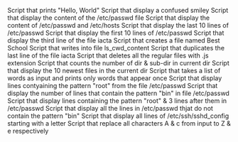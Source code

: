 Script that prints "Hello, World"
Script that display a confused smiley
Script that display the content of the /etc/passwd file
Script that display the content of /etc/passwd and /etc/hosts
Script that display the last 10 lines of /etc/passwd
Script that display the first 10 lines of /etc/passwd
Script that display the third line of the file iacta
Script that creates a file named Best School
Script that writes into file ls_cwd_content
Script that duplicates the last line of the file iacta
Script that deletes all the regular files with .js extension
Script that counts the number of dir & sub-dir in current dir
Script that display the 10 newest files in the current dir
Script that takes a list of words as input and prints only words that appear once
Script that display lines contyaining the pattern "root" from the file /etc/passwd
Script that display the number of lines that contain the pattern "bin" in file /etc/passwd
Script that display lines containing the pattern "root" & 3 lines after them in /etc/passwd
Script that display all the lines in /etc/passwd thjat do not contain the pattern "bin"
Script that display all lines of /etc/ssh/sshd_config starting with a letter
Script that replace all characters A & c from input to Z & e respectively

